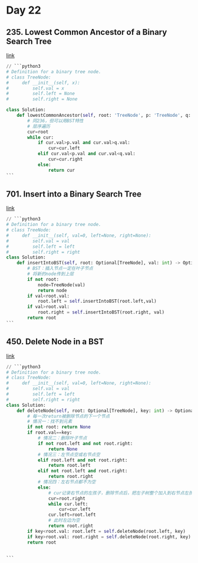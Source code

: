 # Day 22

## 235. Lowest Common Ancestor of a Binary Search Tree

[link](https://leetcode.com/problems/lowest-common-ancestor-of-a-binary-search-tree/description/)

````python
// ```python3
# Definition for a binary tree node.
# class TreeNode:
#     def __init__(self, x):
#         self.val = x
#         self.left = None
#         self.right = None

class Solution:
    def lowestCommonAncestor(self, root: 'TreeNode', p: 'TreeNode', q: 'TreeNode') -> 'TreeNode':
        # 同236，但可以用BST特性
        # 层序遍历
        cur=root
        while cur:
            if cur.val>p.val and cur.val>q.val:
                cur=cur.left
            elif cur.val<p.val and cur.val<q.val:
                cur=cur.right
            else:
                return cur
```
````

## 701. Insert into a Binary Search Tree

[link](https://leetcode.com/problems/insert-into-a-binary-search-tree/description/)

````python
// ```python3
# Definition for a binary tree node.
# class TreeNode:
#     def __init__(self, val=0, left=None, right=None):
#         self.val = val
#         self.left = left
#         self.right = right
class Solution:
    def insertIntoBST(self, root: Optional[TreeNode], val: int) -> Optional[TreeNode]:
        # BST：插入节点一定在叶子节点
        # 将新的node传到上层
        if not root: 
            node=TreeNode(val)
            return node
        if val<root.val:
            root.left = self.insertIntoBST(root.left,val)
        if val>root.val:
            root.right = self.insertIntoBST(root.right, val)
        return root
```
````

## 450. Delete Node in a BST

[link](https://leetcode.com/problems/delete-node-in-a-bst/description/)

````python
// ```python3
# Definition for a binary tree node.
# class TreeNode:
#     def __init__(self, val=0, left=None, right=None):
#         self.val = val
#         self.left = left
#         self.right = right
class Solution:
    def deleteNode(self, root: Optional[TreeNode], key: int) -> Optional[TreeNode]:
        # 每一次return被删除节点的下一个节点
        # 情况一：找不到元素
        if not root: return None
        if root.val==key:
            # 情况二：删除叶子节点
            if not root.left and not root.right:
                return None
            # 情况三：左节点空或右节点空
            elif root.left and not root.right:
                return root.left
            elif not root.left and root.right:
                return root.right
            # 情况四：左右节点都不为空
            else:
                # cur记录右节点的左孩子，删除节点后，把左子树整个加入到右节点左孩子下
                cur=root.right 
                while cur.left:
                    cur=cur.left
                cur.left=root.left
                # 此时左边为空
                return root.right
        if key<root.val: root.left = self.deleteNode(root.left, key)
        if key>root.val: root.right = self.deleteNode(root.right, key)
        return root
                

```
````
